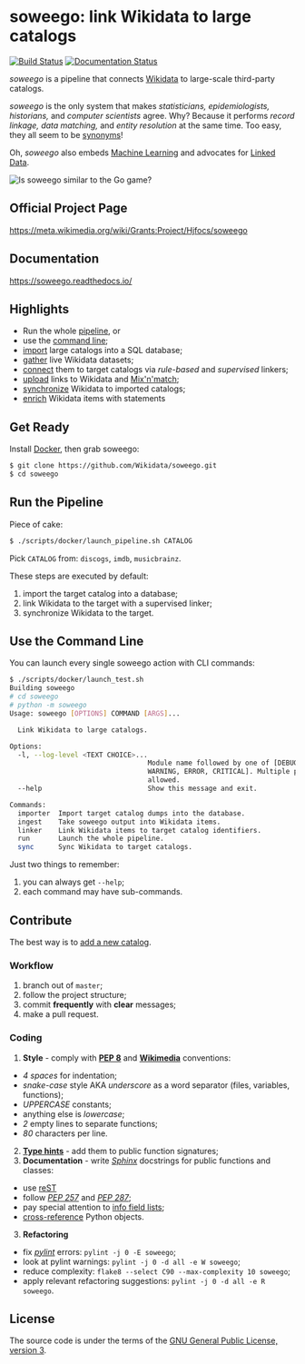 # soweego: link Wikidata to large catalogs
[![Build Status](https://travis-ci.com/Wikidata/soweego.svg?branch=master)](https://travis-ci.com/Wikidata/soweego)
[![Documentation Status](https://readthedocs.org/projects/soweego/badge/?version=latest)](https://soweego.readthedocs.io/en/latest/?badge=latest)

_soweego_ is a pipeline that connects [Wikidata](https://wikidata.org/) to large-scale third-party catalogs.

_soweego_ is the only system that makes _statisticians, epidemiologists, historians,_ and _computer scientists_ agree.
Why? Because it performs _record linkage, data matching,_ and _entity resolution_ at the same time.
Too easy, they all seem to be [synonyms](https://en.wikipedia.org/wiki/Record_linkage#Naming_conventions)!

Oh, _soweego_ also embeds [Machine Learning](https://en.wikipedia.org/wiki/Machine_learning) and advocates for [Linked Data](https://en.wikipedia.org/wiki/Linked_data).

![Is soweego similar to the Go game?](https://upload.wikimedia.org/wikipedia/commons/9/96/Crosscut.jpg)

## Official Project Page
https://meta.wikimedia.org/wiki/Grants:Project/Hjfocs/soweego

## Documentation
https://soweego.readthedocs.io/

## Highlights
- Run the whole [pipeline](#Run_the_Pipeline), or
- use the [command line](#Command_Line);
- [import](https://soweego.readthedocs.io/en/latest/importer.html) large catalogs into a SQL database;
- [gather](https://soweego.readthedocs.io/en/latest/wikidata.html) live Wikidata datasets;
- [connect](https://soweego.readthedocs.io/en/latest/linker.html) them to target catalogs via _rule-based_ and _supervised_ linkers;
- [upload](https://soweego.readthedocs.io/en/latest/ingestor.html) links to Wikidata and [Mix'n'match](https://tools.wmflabs.org/mix-n-match/);
- [synchronize](https://soweego.readthedocs.io/en/latest/validator.html) Wikidata to imported catalogs;
- [enrich]() Wikidata items with statements

## Get Ready
Install [Docker](https://docs.docker.com/install/), then grab soweego:

```bash
$ git clone https://github.com/Wikidata/soweego.git
$ cd soweego
```

## Run the Pipeline
Piece of cake:

```bash
$ ./scripts/docker/launch_pipeline.sh CATALOG
```

Pick `CATALOG` from: `discogs`, `imdb`, `musicbrainz`.

These steps are executed by default:
1. import the target catalog into a database;
2. link Wikidata to the target with a supervised linker;
3. synchronize Wikidata to the target.

## Use the Command Line
You can launch every single soweego action with CLI commands:

```bash
$ ./scripts/docker/launch_test.sh
Building soweego
# cd soweego
# python -m soweego
Usage: soweego [OPTIONS] COMMAND [ARGS]...

  Link Wikidata to large catalogs.

Options:
  -l, --log-level <TEXT CHOICE>...
                                  Module name followed by one of [DEBUG, INFO,
                                  WARNING, ERROR, CRITICAL]. Multiple pairs
                                  allowed.
  --help                          Show this message and exit.

Commands:
  importer  Import target catalog dumps into the database.
  ingest    Take soweego output into Wikidata items.
  linker    Link Wikidata items to target catalog identifiers.
  run       Launch the whole pipeline.
  sync      Sync Wikidata to target catalogs.
```

Just two things to remember:
1. you can always get `--help`;
2. each command may have sub-commands.

## Contribute
The best way is to [add a new catalog](https://github.com/Wikidata/soweego/wiki/Import-a-new-database).

### Workflow
1. branch out of `master`;
2. follow the project structure;
3. commit **frequently** with **clear** messages;
4. make a pull request.

### Coding
1. **Style** - comply with **[PEP 8](https://www.python.org/dev/peps/pep-0008/)** and **[Wikimedia](https://www.mediawiki.org/wiki/Manual:Coding_conventions/Python)** conventions: 
  - _4 spaces_ for indentation;
  - _snake-case_ style AKA _underscore_ as a word separator (files, variables, functions);
  - _UPPERCASE_ constants;
  - anything else is _lowercase_;
  - _2_ empty lines to separate functions;
  - _80_ characters per line.
2. **[Type hints](https://docs.python.org/3/library/typing.html)** - add them to public function signatures;
2. **Documentation** - write _[Sphinx](https://www.sphinx-doc.org/)_ docstrings for public functions and classes:
  - use [reST](https://www.sphinx-doc.org/en/master/usage/restructuredtext/index.html)
  - follow _[PEP 257](https://www.python.org/dev/peps/pep-0257/)_ and _[PEP 287](https://www.python.org/dev/peps/pep-0287/)_;
  - pay special attention to [info field lists](https://www.sphinx-doc.org/en/master/usage/restructuredtext/domains.html#info-field-lists);
  - [cross-reference](https://www.sphinx-doc.org/en/master/usage/restructuredtext/domains.html#cross-referencing-python-objects) Python objects.
3. **Refactoring**
- fix _[pylint](https://www.pylint.org/)_ errors: `pylint -j 0 -E soweego`;
- look at pylint warnings: `pylint -j 0 -d all -e W soweego`;
- reduce complexity: `flake8 --select C90 --max-complexity 10 soweego`;
- apply relevant refactoring suggestions: `pylint -j 0 -d all -e R soweego`.

## License
The source code is under the terms of the [GNU General Public License, version 3](http://www.gnu.org/licenses/gpl.html).
